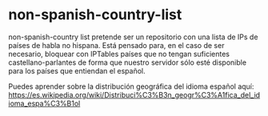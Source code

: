 # non-spanish-country-list

non-spanish-country list pretende ser un repositorio con una lista de IPs de países de habla no hispana. Está pensado para, en el caso de ser necesario, bloquear con IPTables países que no tengan suficientes castellano-parlantes de forma que nuestro servidor sólo esté disponible para los países que entiendan el español.

Puedes aprender sobre la distribución geográfica del idioma español aquí:
https://es.wikipedia.org/wiki/Distribuci%C3%B3n_geogr%C3%A1fica_del_idioma_espa%C3%B1ol
